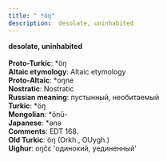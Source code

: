 ```yaml
---
title: " *öŋ"
description:  desolate, uninhabited
---
```

<p data-pagefind-weight="0.5">
<strong> desolate, uninhabited</strong><br><br>
<strong>Proto-Turkic</strong>:  *öŋ<br>
<strong>Altaic etymology</strong>:  Altaic etymology<br>
<strong> Proto-Altaic</strong>:  *oŋne<br>
<strong>Nostratic</strong>:  Nostratic<br>
<strong>Russian meaning</strong>:  пустынный, необитаемый<br>
<strong>Turkic</strong>:  *öŋ<br>
<strong>Mongolian</strong>:  *önü-<br>
<strong>Japanese</strong>:  *ǝnǝ<br>
<strong>Comments</strong>:  EDT 168.<br>
<strong>Old Turkic</strong>:  öŋ (Orkh., OUygh.)<br>
<strong>Uighur</strong>:  oŋčɛ 'одинокий, уединенный'<br>

</p>
